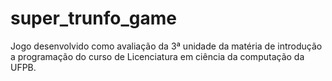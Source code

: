 # super_trunfo_game
Jogo desenvolvido como avaliação da 3ª unidade da matéria de introdução a programação do curso de Licenciatura em ciência da computação da UFPB.
